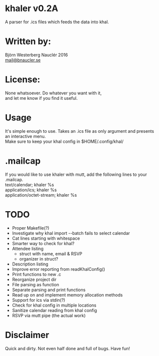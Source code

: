 # khaler v0.2A 
A parser for .ics files which feeds the data into khal.  

# Written by:  
Björn Westerberg Nauclér 2016  
mail@bnaucler.se

# License: 
None whatsoever. Do whatever you want with it,  
and let me know if you find it useful.

# Usage
It's simple enough to use. Takes an .ics file as only argument and presents an interactive menu.  
Make sure to keep your khal config in $HOME/.config/khal/

# .mailcap
If you would like to use khaler with mutt, add the following lines to your .mailcap.  
text/calendar; khaler %s  
application/ics; khaler %s  
application/octet-stream; khaler %s

# TODO
* Proper Makefile(?)
* Investigate why khal import --batch fails to select calendar
* Cat lines starting with whitespace
* Smarter way to check for khal?
* Attendee listing
	- struct with name, email & RSVP
	- organizer in struct?
* Description listing
* Improve error reporting from readKhalConfig()
* Print functions to new .c
* Reorganize project dir
* File parsing as function
* Separate parsing and print functions
* Read up on and implement memory allocation methods
* Support for ics via stdin(?)
* Check for khal config in multiple locations
* Sanitize calendar reading from khal config
* RSVP via mutt pipe (the actual work)

# Disclaimer
Quick and dirty. Not even half done and full of bugs. Have fun!
